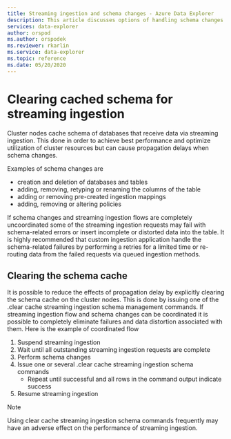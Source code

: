 ```yaml
---
title: Streaming ingestion and schema changes - Azure Data Explorer
description: This article discusses options of handling schema changes with streaming ingestion in Azure Data Explorer.
services: data-explorer
author: orspod
ms.author: orspodek
ms.reviewer: rkarlin
ms.service: data-explorer
ms.topic: reference
ms.date: 05/20/2020
---
```

# Clearing cached schema for streaming ingestion

Cluster nodes cache schema of databases that receive data via streaming ingestion. This done in order to achieve best performance and optimize utilization of cluster resources but can cause propagation delays when schema changes.

Examples of schema changes are

* creation and deletion of databases and tables
* adding, removing, retyping or renaming the columns of the table
* adding or removing pre-created ingestion mappings
* adding, removing or altering policies

If schema changes and streaming ingestion flows are completely uncoordinated some of the streaming ingestion requests may fail with schema-related errors or insert incomplete or distorted data into the table.
It is highly recommended that custom ingestion application handle the schema-related failures by performing a retries for a limited time or re-routing data from the failed requests via queued ingestion methods.

## Clearing the schema cache
It is possible to reduce the effects of propagation delay by explicitly clearing the schema cache on the cluster nodes.
This is done by issuing one of the .clear cache streaming ingestion schema management commands.
If streaming ingestion flow and schema changes can be coordinated it is possible to completely eliminate failures and data distortion associated with them. Here is the example of coordinated flow

1. Suspend streaming ingestion
1. Wait until all outstanding streaming ingestion requests are complete
1. Perform schema changes
1. Issue one or several .clear cache streaming ingestion schema commands 
    * Repeat until successful and all rows in the command output indicate success
1. Resume streaming ingestion

> [!NOTE]
Using clear cache streaming ingestion schema commands frequently may have an adverse effect on the performance of streaming ingestion.
